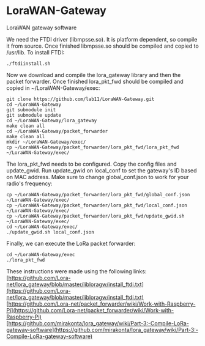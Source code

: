 # LoraWAN-Gateway
LoraWAN gateway software

We need the FTDI driver (libmpsse.so). It is platform dependent, so compile it from source. Once finished libmpsse.so should be compiled and copied to /usr/lib. To install FTDI:

    ./ftdiinstall.sh

Now we download and compile the lora_gateway library and then the packet forwarder. Once finished lora_pkt_fwd should be compiled and copied in ~/LoraWAN-Gateway/exec:

    git clone https://github.com/lab11/LoraWAN-Gateway.git
    cd ~/LoraWAN-Gateway
    git submodule init
    git submodule update
    cd ~/LoraWAN-Gateway/lora_gateway
    make clean all
    cd ~/LoraWAN-Gateway/packet_forwarder
    make clean all
    mkdir ~/LoraWAN-Gateway/exec/
    cp ~/LoraWAN-Gateway/packet_forwarder/lora_pkt_fwd/lora_pkt_fwd ~/LoraWAN-Gateway/exec/

The lora_pkt_fwd needs to be configured. Copy the config files and update_gwid. Run update_gwid on local_conf to set the gateway's ID based on MAC address. Make sure to change global_conf.json to work for your radio's frequency:

    cp ~/LoraWAN-Gateway/packet_forwarder/lora_pkt_fwd/global_conf.json ~/LoraWAN-Gateway/exec/
    cp ~/LoraWAN-Gateway/packet_forwarder/lora_pkt_fwd/local_conf.json ~/LoraWAN-Gateway/exec/
    cp ~/LoraWAN-Gateway/packet_forwarder/lora_pkt_fwd/update_gwid.sh ~/LoraWAN-Gateway/exec/
    cd ~/LoraWAN-Gateway/exec/
    ./update_gwid.sh local_conf.json    

Finally, we can execute the LoRa packet forwarder:

    cd ~/LoraWAN-Gateway/exec
    ./lora_pkt_fwd



These instructions were made using the following links:  
[https://github.com/Lora-net/lora_gateway/blob/master/libloragw/install_ftdi.txt](https://github.com/Lora-net/lora_gateway/blob/master/libloragw/install_ftdi.txt)  
[https://github.com/Lora-net/packet_forwarder/wiki/Work-with-Raspberry-Pi](https://github.com/Lora-net/packet_forwarder/wiki/Work-with-Raspberry-Pi)  
[https://github.com/mirakonta/lora_gateway/wiki/Part-3:-Compile-LoRa-gateway-software](https://github.com/mirakonta/lora_gateway/wiki/Part-3:-Compile-LoRa-gateway-software) 
